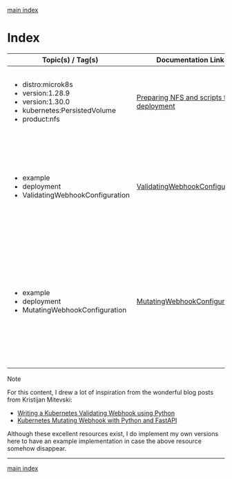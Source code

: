 [main index](../README.md)

# Index

| Topic(s) / Tag(s)                                                                                                                        | Documentation Link                                                              |  Notes                                                                                                                            |
|------------------------------------------------------------------------------------------------------------------------------------------|---------------------------------------------------------------------------------|-----------------------------------------------------------------------------------------------------------------------------------|
| <ul><li>distro:microk8s</li><li>version:1.28.9</li><li>version:1.30.0</li><li>kubernetes:PersistedVolume</li><li>product:nfs</li></ul>   | [Preparing NFS and scripts for deployment](./nfs_preparations.md)               | For the examples to be useful, some additional preparations need to be made.                                                      |
| <ul><li>example</li><li>deployment</li><li>ValidatingWebhookConfiguration</li></ul>                                                      | [ValidatingWebhookConfiguration](./validating_webhook_deployments/README.md)    | An example of a validating webhook that will ensure every deployment have resource limits set.                                    |
| <ul><li>example</li><li>deployment</li><li>MutatingWebhookConfiguration</li></ul>                                                        | [MutatingWebhookConfiguration](./mutating_webhook_deployments/README.md)        | An example of a mutating webhook that will ensure that the maximum replica count of a deployment does not exceed a certain value. |

> [!NOTE]
> For this content, I drew a lot of inspiration from the wonderful blog posts from Kristijan Mitevski:
>
> * [Writing a Kubernetes Validating Webhook using Python](https://kmitevski.com/writing-a-kubernetes-validating-webhook-using-python/)
> * [Kubernetes Mutating Webhook with Python and FastAPI](https://kmitevski.com/kubernetes-mutating-webhook-with-python-and-fastapi/)
>
> Although these excellent resources exist, I do implement my own versions here to have an example implementation in case the above resource somehow disappear.

<hr />

[main index](../README.md)

<!--
Template for tag list:

<ul>
  <li></li>
</ul>
-->
